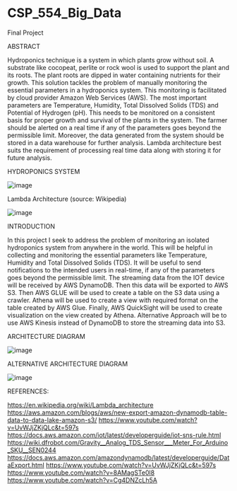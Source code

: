 # CSP_554_Big_Data
Final Project

ABSTRACT 

Hydroponics technique is a system in which plants grow without soil. A substrate like cocopeat, perlite or rock wool is used to support the plant and its roots. The plant roots are dipped in water containing nutrients for their growth. This solution tackles the problem of manually monitoring the essential parameters in a hydroponics system. This monitoring is facilitated by cloud provider Amazon Web Services (AWS). The most important parameters are Temperature, Humidity, Total Dissolved Solids (TDS) and Potential of Hydrogen (pH). This needs to be monitored on a consistent basis for proper growth and survival of the plants in the system. The farmer should be alerted on a real time if any of the parameters goes beyond the permissible limit. Moreover, the data generated from the system should be stored in a data warehouse for further analysis. Lambda architecture best suits the requirement of processing real time data along with storing it for future analysis.

HYDROPONICS SYSTEM

![image](https://user-images.githubusercontent.com/42748797/193892862-751704fd-a9f3-40eb-990d-4da4cbe7339e.png)


Lambda Architecture (source: Wikipedia)

![image](https://user-images.githubusercontent.com/42748797/193893337-dc0481e4-df58-463d-8037-c85fcb13a931.png)


INTRODUCTION

In this project I seek to address the problem of monitoring an isolated hydroponics system from anywhere in the world. 
This will be helpful in collecting and monitoring the essential parameters like Temperature, Humidity and Total Dissolved Solids (TDS).
It will be useful to send notifications to the intended users in real-time, if any of the parameters goes beyond the permissible limit.
The streaming data from the IOT device will be received by AWS DynamoDB. Then this data will be exported to AWS S3. 
Then AWS GLUE will be used to create a table on the S3 data using a crawler. Athena will be used to create a view with required format on the table created by AWS Glue. 
Finally, AWS QuickSight will be used to create visualization on the view created by Athena.
Alternative Approach will be to use AWS Kinesis instead of DynamoDB to store the streaming data into S3.

ARCHITECTURE DIAGRAM

![image](https://user-images.githubusercontent.com/42748797/193893434-a8aff86e-7024-4197-985c-bf0a14478417.png)

ALTERNATIVE ARCHITECTURE DIAGRAM

![image](https://user-images.githubusercontent.com/42748797/193893477-063c64e3-debe-4f4c-a48e-751d586bd65f.png)

REFERENCES:

https://en.wikipedia.org/wiki/Lambda_architecture
https://aws.amazon.com/blogs/aws/new-export-amazon-dynamodb-table-data-to-data-lake-amazon-s3/
https://www.youtube.com/watch?v=UvWJjZKjQLc&t=597s
https://docs.aws.amazon.com/iot/latest/developerguide/iot-sns-rule.html
https://wiki.dfrobot.com/Gravity__Analog_TDS_Sensor___Meter_For_Arduino_SKU__SEN0244
https://docs.aws.amazon.com/amazondynamodb/latest/developerguide/DataExport.html
https://www.youtube.com/watch?v=UvWJjZKjQLc&t=597s
https://www.youtube.com/watch?v=8AMagSTe0l8
https://www.youtube.com/watch?v=Cg4DNZcLh5A

